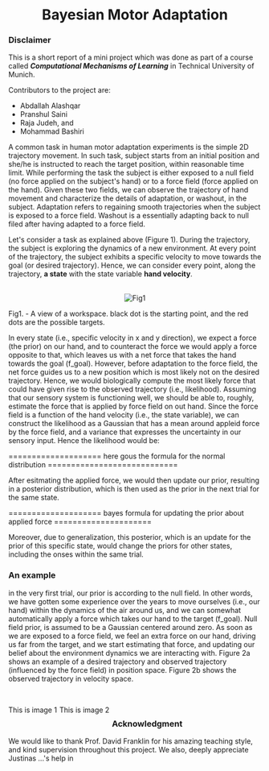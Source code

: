 <h1 align="center"> Bayesian Motor Adaptation </h1>

### Disclaimer
This is a short report of a mini project which was done as part of a course
called ***Computational Mechanisms of Learning*** in Technical University of Munich.

Contributors to the project are:
- Abdallah Alashqar
- Pranshul Saini
- Raja Judeh, and
- Mohammad Bashiri

A common task in human motor adaptation experiments is the simple 2D trajectory movement. 
In such task, subject starts from an initial position and she/he is instructed to reach the 
target position, within reasonable time limit.
While performing the task the subject is either exposed to a null field (no force applied 
on the subject's hand) or to a force field (force applied on the hand). Given these two
fields, we can observe the trajectory of hand movement and characterize the details of 
adaptation, or washout, in the subject. Adaptation refers to regaining smooth trajectories
when the subject is exposed to a force field. Washout is a essentially adapting back to
null filed after having adapted to a force field.

Let's consider a task as explained above (Figure 1). During the trajectory, the subject 
is exploring the dynamics of a new environment. At every point of the trajectory, the 
subject exhibits a specific velocity to move towards the goal (or desired trajectory).
Hence, we can consider every point, along the trajectory, **a state** with the state 
variable **hand velocity**.

<p align="center">
	<br>
	<img src="https://github.com/mohammadbashiri93/BayesianMotorAdaptation/blob/master/Figures/workspace.jpg" alt="Fig1">
    <figcaption>Fig1. - A view of a workspace. black dot is the starting point, and the red dots are the possible targets.</figcaption>
</p>

In every state (i.e., specific velocity in x and y direction), we expect a force (the prior) 
on our hand, and to counteract the force we would apply a force opposite to that, which 
leaves us with a net force that takes the hand towards the goal (f_goal). However, before adaptation
to the force field, the net force guides us to a new position which is most likely not on the
desired trajectory. Hence, we would biologically compute the most likely force that could have given 
rise to the observed trajectory (i.e., likelihood). Assuming that our sensory system is functioning
well, we should be able to, roughly, estimate the force that is applied by force field on out hand.
Since the force field is a function of the hand velocity (i.e., the state variable), we can construct
the likelihood as a Gaussian that has a mean around appleid force by the force field, and a variance 
that expresses the uncertainty in our sensory input. Hence the likelihood would be:

==================== here gous the formula for the normal distribution ============================

After esitmating the applied force, we would then update our prior, resulting in a posterior distribution,
which is then used as the prior in the next trial for the same state.

==================== bayes formula for updating the prior about applied force =====================

Moreover, due to generalization, this posterior, which is an update for the prior of this specific state,
would change the priors for other states, including the onses within the same trial.

### An example

in the very first trial, our prior is according to the null field. In other words, we have gotten some
experience over the years to move ourselves (i.e., our hand) within the dynamics of the air around us,
and we can somewhat automatically apply a force which takes our hand to the target (f_goal). Null field 
prior, is assumed to be a Gaussian centered around zero. As soon as we are exposed to a force field, we 
feel an extra force on our hand, driving us far from the target, and we start estimating that force, and
updating our belief about the environment dynamics we are interacting with. Figure 2a shows an example of
a desired trajectory and observed trajectory (influenced by the force field) in position space. Figure 2b
shows the observed trajectory in velocity space.

<br>
<div align="center">
    <div style="float:left; margin-right:5px;>
        <img src="https://github.com/mohammadbashiri93/BayesianMotorAdaptation/blob/master/Figures/trajectories.jpg" 
         height="200" width="200"/>
        <p style="text-align:center;">This is image 1</p>
    </div>
    <div style="float:left; margin-right:5px;>
        <img src="https://github.com/mohammadbashiri93/BayesianMotorAdaptation/blob/master/Figures/state_variable(while).jpg" 
         height="200" width="200"/>
        <p style="text-align:center;">This is image 2</p>
    </div>
</div>
<br>

### Acknowledgment

We would like to thank Prof. David Franklin for his amazing teaching style, and 
kind supervision throughout this project. We also, deeply appreciate Justinas ...'s
help in 